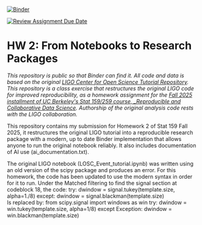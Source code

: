 [![Binder](https://mybinder.org/badge_logo.svg)](https://mybinder.org/v2/gh/UCB-stat-159-f25/hw-2-ethan-chant/HEAD?labpath=LOSC_Event_tutorial.ipynb)

[![Review Assignment Due Date](https://classroom.github.com/assets/deadline-readme-button-22041afd0340ce965d47ae6ef1cefeee28c7c493a6346c4f15d667ab976d596c.svg)](https://classroom.github.com/a/y12QcJaO)
# HW 2: From Notebooks to Research Packages

_This repository is public so that Binder can find it. All code and data is based on the original [LIGO Center for Open Science Tutorial Repository](https://github.com/losc-tutorial/LOSC_Event_tutorial). This repository is a class exercise that restructures the original LIGO code for improved reproducibility, as a homework assignment for the [Fall 2025 installment of UC Berkeley's Stat 159/259 course, _Reproducible and Collaborative Data Science](https://ucb-stat-159-f25.github.io/site/). Authorship of the original analysis code rests with the LIGO collaboration._

This repository contains my submission for Homework 2 of Stat 159 Fall 2025, it restructures the original LIGO tutorial into a reproducible research package with a modern, up to date Binder implementation that allows anyone to run the original notebook reliably. It also includes documentation of AI use (ai_documentation.txt).

The original LIGO notebook (LOSC_Event_tutorial.ipynb) was written using an old version of the scipy package and produces an error. For this homework, the code has been updated to use the modern syntax in order for it to run. Under the Matched filtering to find the signal section at codeblock 18, the code:
try: dwindow = signal.tukey(template.size, alpha=1./8) 
except: dwindow = signal.blackman(template.size)       
Is replaced by:
from scipy.signal import windows as win
try:
    dwindow = win.tukey(template.size, alpha=1/8)
except Exception:
    dwindow = win.blackman(template.size)
